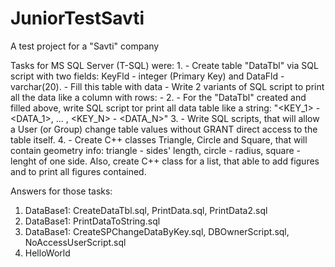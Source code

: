 # JuniorTestSavti
 A test project for a "Savti" company

Tasks for MS SQL Server (T-SQL) were:
1.
    - Create table "DataTbl" via SQL script with two fields: KeyFld - integer (Primary Key) and DataFld - varchar(20).
    - Fill this table with data
    - Write 2 variants of SQL script to print all the data like a column with rows: <KEY> - <DATA>
2.
    - For the "DataTbl" created and filled above, write SQL script tor print all data table like a string: "<KEY_1> - <DATA_1>, ... , <KEY_N> - <DATA_N>"
3.
    - Write SQL scripts, that will allow a User (or Group) change table values without GRANT direct access to the table itself.
4.
    - Create C++ classes Triangle, Circle and Square, that will contain geometry info: triangle - sides' length, circle - radius, square - lenght of one side. Also, create C++ class for a list, that able to add figures and to print all figures contained.

Answers for those tasks:
1. DataBase1: CreateDataTbl.sql, PrintData.sql, PrintData2.sql
2. DataBase1: PrintDataToString.sql
3. DataBase1: CreateSPChangeDataByKey.sql, DBOwnerScript.sql, NoAccessUserScript.sql
4. HelloWorld